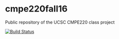 # cmpe220fall16
Public repository of the UCSC CMPE220 class project

[![Build Status](https://travis-ci.org/masc-ucsc/cmpe220fall16.svg?branch=master)](https://travis-ci.org/masc-ucsc/cmpe220fall16)
